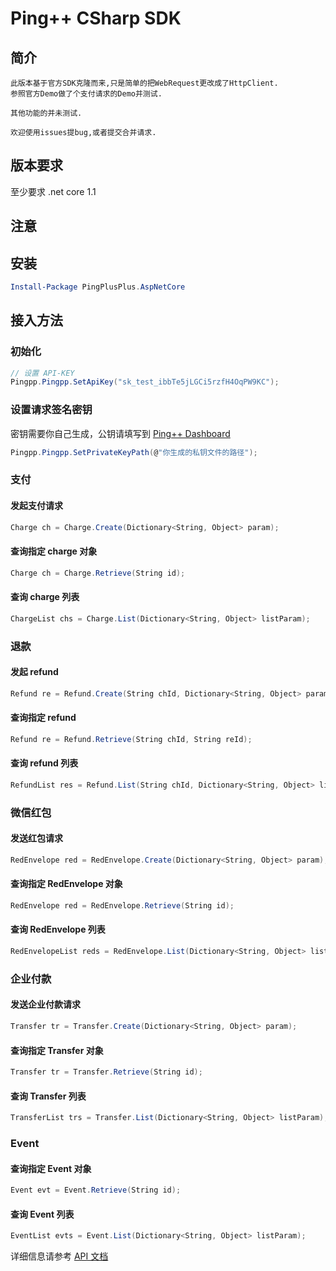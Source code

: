 # Ping++ CSharp SDK 

## 简介

    此版本基于官方SDK克隆而来,只是简单的把WebRequest更改成了HttpClient. 
    参照官方Demo做了个支付请求的Demo并测试.

    其他功能的并未测试.

    欢迎使用issues提bug,或者提交合并请求.
## 版本要求
至少要求 .net core 1.1

## 注意

## 安装

```powershell
Install-Package PingPlusPlus.AspNetCore
```

## 接入方法
### 初始化
```c#
// 设置 API-KEY
Pingpp.Pingpp.SetApiKey("sk_test_ibbTe5jLGCi5rzfH4OqPW9KC");
```

### 设置请求签名密钥
密钥需要你自己生成，公钥请填写到 [Ping++ Dashboard](https://dashboard.pingxx.com)
```c#
Pingpp.Pingpp.SetPrivateKeyPath(@"你生成的私钥文件的路径");
```

### 支付
#### 发起支付请求
```c#
Charge ch = Charge.Create(Dictionary<String, Object> param);
```

#### 查询指定 charge 对象
```c#
Charge ch = Charge.Retrieve(String id);
```

#### 查询 charge 列表
```c#
ChargeList chs = Charge.List(Dictionary<String, Object> listParam);
```

### 退款
#### 发起 refund
```c#
Refund re = Refund.Create(String chId, Dictionary<String, Object> param);
```

#### 查询指定 refund
```c#
Refund re = Refund.Retrieve(String chId, String reId);
```

#### 查询 refund 列表
```c#
RefundList res = Refund.List(String chId, Dictionary<String, Object> listParam);
```

### 微信红包
#### 发送红包请求
```c#
RedEnvelope red = RedEnvelope.Create(Dictionary<String, Object> param);
```

#### 查询指定 RedEnvelope 对象
```c#
RedEnvelope red = RedEnvelope.Retrieve(String id);
```

#### 查询 RedEnvelope 列表
```c#
RedEnvelopeList reds = RedEnvelope.List(Dictionary<String, Object> listParam);
```

### 企业付款
#### 发送企业付款请求
```c#
Transfer tr = Transfer.Create(Dictionary<String, Object> param);
```

#### 查询指定 Transfer 对象
```c#
Transfer tr = Transfer.Retrieve(String id);
```

#### 查询 Transfer 列表
```c#
TransferList trs = Transfer.List(Dictionary<String, Object> listParam);
```

### Event
#### 查询指定 Event 对象
```c#
Event evt = Event.Retrieve(String id);
```

#### 查询 Event 列表
```c#
EventList evts = Event.List(Dictionary<String, Object> listParam);
```

详细信息请参考 [API 文档](https://pingxx.com/document/api)